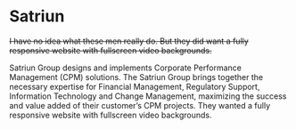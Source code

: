 <!--
  id: 2618
  slug: satriun
  type: fortpolio
  excerpt: <p>Fully responsive website with video and boring content.</p>
  categories: JavaScript, front end, HTML/CSS, video, mobile
  tags: JavaScript, Wordpress, Less, video
  clients: Satriun
  collaboration: Shapers
  prizes: 
  thumbnail: Satriun-Corporate-Performance-Management.jpg
  image: Satriun-Corporate-Performance-Management.jpg
  images: Satriun-Corporate-Performance-Management.jpg, Satriun-Our-vision.jpg
  inCv: false
  inPortfolio: false
  dateFrom: 2014-10-01
  dateTo: 2014-10-20
-->

# Satriun

<p><strike>I have no idea what these men really do. But they did want a fully responsive website with fullscreen video backgrounds.</strike></p>
<p>Satriun Group designs and implements Corporate Performance Management (CPM) solutions. The Satriun Group brings together the necessary expertise for Financial Management, Regulatory Support, Information Technology and Change Management, maximizing the success and value added of their customer&#8217;s CPM projects. They wanted a fully responsive website with fullscreen video backgrounds.</p>